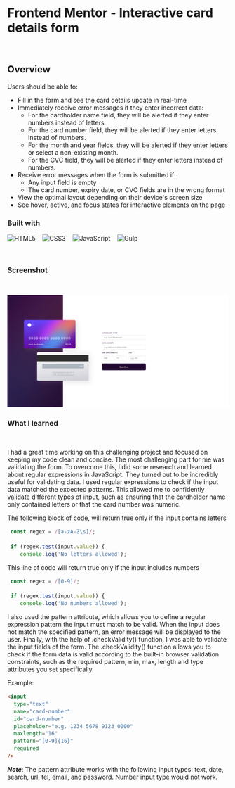 # Frontend Mentor - Interactive card details form

<br>

## Overview

Users should be able to:

- Fill in the form and see the card details update in real-time
- Immediately receive error messages if they enter incorrect data:
  - For the cardholder name field, they will be alerted if they enter numbers instead of letters.
  - For the card number field, they will be alerted if they enter letters instead of numbers.
  - For the month and year fields, they will be alerted if they enter letters or select a non-existing month.
  - For the CVC field, they will be alerted if they enter letters instead of numbers.
- Receive error messages when the form is submitted if:
  - Any input field is empty
  - The card number, expiry date, or CVC fields are in the wrong format
- View the optimal layout depending on their device's screen size
- See hover, active, and focus states for interactive elements on the page

### Built with

![HTML5](https://img.shields.io/badge/html5-%23E34F26.svg?style=for-the-badge&logo=html5&logoColor=white) &nbsp;&nbsp;
![CSS3](https://img.shields.io/badge/css3-%231572B6.svg?style=for-the-badge&logo=css3&logoColor=white) &nbsp;&nbsp;
![JavaScript](https://img.shields.io/badge/javascript-%23323330.svg?style=for-the-badge&logo=javascript&logoColor=%23F7DF1E) &nbsp;&nbsp;
![Gulp](https://img.shields.io/badge/GULP-%23CF4647.svg?style=for-the-badge&logo=gulp&logoColor=white)

<br>

### Screenshot

<br>

![](./screenshot.png)

### What I learned

<br>

I had a great time working on this challenging project and focused on keeping my code clean and concise. The most challenging part for me was validating the form. To overcome this, I did some research and learned about regular expressions in JavaScript. They turned out to be incredibly useful for validating data. I used regular expressions to check if the input data matched the expected patterns. This allowed me to confidently validate different types of input, such as ensuring that the cardholder name only contained letters or that the card number was numeric.

The following block of code, will return true only if the input contains letters

```js
 const regex = /[a-zA-Z\s]/;

 if (regex.test(input.value)) {
    console.log('No letters allowed');
```

This line of code will return true only if the input includes numbers

```js
 const regex = /[0-9]/;

 if (regex.test(input.value)) {
    console.log('No numbers allowed');
```

I also used the pattern attribute, which allows you to define a regular expression pattern the input must match to be valid. When the input does not match the specified pattern, an error message will be displayed to the user. Finally, with the help of .checkValidity() function, I was able to validate the input fields of the form. The .checkValidity() function allows you to check if the form data is valid according to the built-in browser validation constraints, such as the required pattern, min, max, length and type attributes you set specifically.

Example:

```html
<input
  type="text"
  name="card-number"
  id="card-number"
  placeholder="e.g. 1234 5678 9123 0000"
  maxlength="16"
  pattern="[0-9]{16}"
  required
/>
```

**_Note_**: The pattern attribute works with the following input types: text, date, search, url, tel, email, and password. Number input type would not work.
